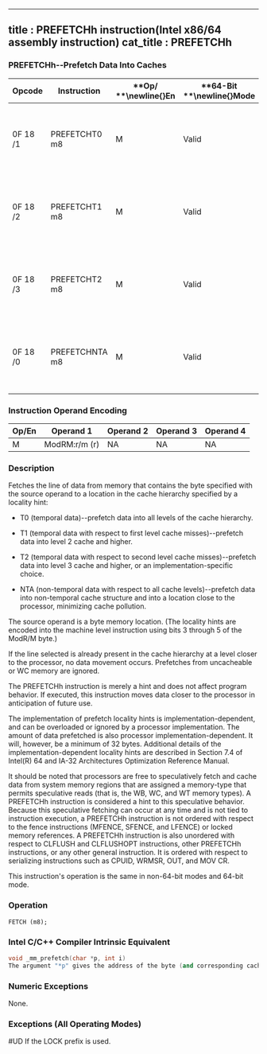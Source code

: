 ----------------------------
title : PREFETCHh instruction(Intel x86/64 assembly instruction)
cat_title : PREFETCHh
----------------------------
### PREFETCHh--Prefetch Data Into Caches


|**Opcode**|**Instruction**|**Op/ **\newline{}**En**|**64-Bit **\newline{}**Mode**|**Compat/**\newline{}**Leg Mode**|**Description**|
|----------|---------------|------------------------|-----------------------------|---------------------------------|---------------|
|0F 18 /1|PREFETCHT0 m8|M|Valid|Valid|Move data from m8 closer to the processor using T0 hint.|
|0F 18 /2|PREFETCHT1 m8|M|Valid|Valid|Move data from m8 closer to the processor using T1 hint.|
|0F 18 /3|PREFETCHT2 m8|M|Valid|Valid|Move data from m8 closer to the processor using T2 hint.|
|0F 18 /0|PREFETCHNTA m8|M|Valid|Valid|Move data from m8 closer to the processor using NTA hint.|
### Instruction Operand Encoding


|Op/En|Operand 1|Operand 2|Operand 3|Operand 4|
|-----|---------|---------|---------|---------|
|M|ModRM:r/m (r)|NA|NA|NA|
### Description


Fetches the line of data from memory that contains the byte specified with the source operand to a location in the cache hierarchy specified by a locality hint:

*  T0 (temporal data)--prefetch data into all levels of the cache hierarchy.

*  T1 (temporal data with respect to first level cache misses)--prefetch data into level 2 cache and higher.

*  T2 (temporal data with respect to second level cache misses)--prefetch data into level 3 cache and higher, or an implementation-specific choice.

*  NTA (non-temporal data with respect to all cache levels)--prefetch data into non-temporal cache structure and into a location close to the processor, minimizing cache pollution.

The source operand is a byte memory location. (The locality hints are encoded into the machine level instruction using bits 3 through 5 of the ModR/M byte.)

If the line selected is already present in the cache hierarchy at a level closer to the processor, no data movement occurs. Prefetches from uncacheable or WC memory are ignored.

The PREFETCHh instruction is merely a hint and does not affect program behavior. If executed, this instruction moves data closer to the processor in anticipation of future use.

The implementation of prefetch locality hints is implementation-dependent, and can be overloaded or ignored by a processor implementation. The amount of data prefetched is also processor implementation-dependent. It will, however, be a minimum of 32 bytes. Additional details of the implementation-dependent locality hints are described in Section 7.4 of Intel(R) 64 and IA-32 Architectures Optimization Reference Manual.

It should be noted that processors are free to speculatively fetch and cache data from system memory regions that are assigned a memory-type that permits speculative reads (that is, the WB, WC, and WT memory types). A PREFETCHh instruction is considered a hint to this speculative behavior. Because this speculative fetching can occur at any time and is not tied to instruction execution, a PREFETCHh instruction is not ordered with respect to the fence instructions (MFENCE, SFENCE, and LFENCE) or locked memory references. A PREFETCHh instruction is also unordered with respect to CLFLUSH and CLFLUSHOPT instructions, other PREFETCHh instructions, or any other general instruction. It is ordered with respect to serializing instructions such as CPUID, WRMSR, OUT, and MOV CR.

This instruction's operation is the same in non-64-bit modes and 64-bit mode.


### Operation

```info-verb
FETCH (m8);
```

### Intel C/C++ Compiler Intrinsic Equivalent

```cpp
void _mm_prefetch(char *p, int i)
The argument "*p" gives the address of the byte (and corresponding cache line) to be prefetched. The value "i" gives a constant (_MM_HINT_T0, _MM_HINT_T1, _MM_HINT_T2, or _MM_HINT_NTA) that specifies the type of prefetch operation to be performed.
```
### Numeric Exceptions


None.

### Exceptions (All Operating Modes)


#UD  If the LOCK prefix is used.

